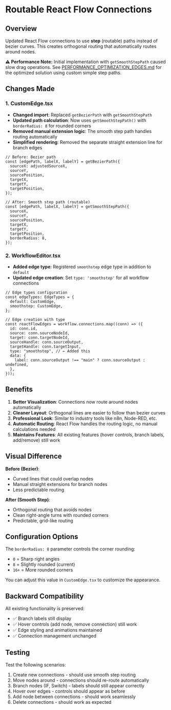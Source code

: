 # Routable React Flow Connections

## Overview

Updated React Flow connections to use **step** (routable) paths instead of bezier curves. This creates orthogonal routing that automatically routes around nodes.

**⚠️ Performance Note:** Initial implementation with `getSmoothStepPath` caused slow drag operations. See [PERFORMANCE_OPTIMIZATION_EDGES.md](./PERFORMANCE_OPTIMIZATION_EDGES.md) for the optimized solution using custom simple step paths.

## Changes Made

### 1. CustomEdge.tsx

- **Changed import**: Replaced `getBezierPath` with `getSmoothStepPath`
- **Updated path calculation**: Now uses `getSmoothStepPath()` with `borderRadius: 8` for rounded corners
- **Removed manual extension logic**: The smooth step path handles routing automatically
- **Simplified rendering**: Removed the separate straight extension line for branch edges

```tsx
// Before: Bezier path
const [edgePath, labelX, labelY] = getBezierPath({
  sourceX: adjustedSourceX,
  sourceY,
  sourcePosition,
  targetX,
  targetY,
  targetPosition,
});

// After: Smooth step path (routable)
const [edgePath, labelX, labelY] = getSmoothStepPath({
  sourceX,
  sourceY,
  sourcePosition,
  targetX,
  targetY,
  targetPosition,
  borderRadius: 8,
});
```

### 2. WorkflowEditor.tsx

- **Added edge type**: Registered `smoothstep` edge type in addition to `default`
- **Updated edge creation**: Set `type: 'smoothstep'` for all workflow connections

```tsx
// Edge types configuration
const edgeTypes: EdgeTypes = {
  default: CustomEdge,
  smoothstep: CustomEdge,
};

// Edge creation with type
const reactFlowEdges = workflow.connections.map((conn) => ({
  id: conn.id,
  source: conn.sourceNodeId,
  target: conn.targetNodeId,
  sourceHandle: conn.sourceOutput,
  targetHandle: conn.targetInput,
  type: "smoothstep", // ← Added this
  data: {
    label: conn.sourceOutput !== "main" ? conn.sourceOutput : undefined,
  },
}));
```

## Benefits

1. **Better Visualization**: Connections now route around nodes automatically
2. **Cleaner Layout**: Orthogonal lines are easier to follow than bezier curves
3. **Professional Look**: Similar to industry tools like n8n, Node-RED, etc.
4. **Automatic Routing**: React Flow handles the routing logic, no manual calculations needed
5. **Maintains Features**: All existing features (hover controls, branch labels, add/remove) still work

## Visual Difference

**Before (Bezier)**:

- Curved lines that could overlap nodes
- Manual straight extensions for branch nodes
- Less predictable routing

**After (Smooth Step)**:

- Orthogonal routing that avoids nodes
- Clean right-angle turns with rounded corners
- Predictable, grid-like routing

## Configuration Options

The `borderRadius: 8` parameter controls the corner rounding:

- `0` = Sharp right angles
- `8` = Slightly rounded (current)
- `16+` = More rounded corners

You can adjust this value in `CustomEdge.tsx` to customize the appearance.

## Backward Compatibility

All existing functionality is preserved:

- ✅ Branch labels still display
- ✅ Hover controls (add node, remove connection) still work
- ✅ Edge styling and animations maintained
- ✅ Connection management unchanged

## Testing

Test the following scenarios:

1. Create new connections - should use smooth step routing
2. Move nodes around - connections should re-route automatically
3. Branch nodes (IF, Switch) - labels should still appear correctly
4. Hover over edges - controls should appear as before
5. Add node between connections - should work seamlessly
6. Delete connections - should work as expected

